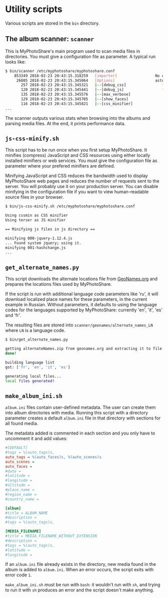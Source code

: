 # Utility scripts

Various scripts are stored in the `bin` directory.

## The album scanner: `scanner`

This is MyPhotoShare's main program used to scan media files in directories. You must give a configuration file as parameter. A typical run looks like:

```sh
$ bin/scanner /etc/myphotoshare/myphotoshare.conf
    853349 2018-02-23 20:43:15.318259   [importer]                 No opencv library available, not using it
     26805 2018-02-23 20:43:15.345064   [Options]                  asterisk denotes options changed by config file
       257 2018-02-23 20:43:15.345321   |--[debug_css]                * true                    [DEFAULT: false           ]
       120 2018-02-23 20:43:15.345441   |--[debug_js]                 * true                    [DEFAULT: false           ]
       135 2018-02-23 20:43:15.345576   |--[max_verbose]                3                       [DEFAULT                  ]
       129 2018-02-23 20:43:15.345705   |--[show_faces]                 False                   [DEFAULT                  ]
       116 2018-02-23 20:43:15.345821   |--[css_minifier]               cssmin                  [DEFAULT                  ]
...
```

The scanner outputs various stats when browsing into the albums and parsing media files. At the end, it prints performance data.

## `js-css-minify.sh`

This script has to be run once when you first setup MyPhotoShare. It minifies (compress) JavaScript and CSS resources using either locally installed minifiers or web services. You must give the configuration file as parameter where your prefered minifiers are defined.

Minifying JavaScript and CSS reduces the bandwidth used to display MyPhotoShare web pages and reduces the number of requests sent to the server. You will probably use it on your production server. You can disable minifying in the configuration file if you want to view human-readable source files in your browser.

```sh
$ bin/js-css-minify.sh /etc/myphotoshare/myphotoshare.conf

Using cssmin as CSS minifier
Using terser as JS minifier

== Minifying js files in js directory ==

minifying 000-jquery-1.12.4.js
... Found system jquery; using it.
minifying 001-hashchange.js
...
```

## `get_alternate_names.py`

This script downloads the alternate locations file from [GeoNames.org](https://www.geonames.org/) and prepares the locations files used by MyPhotoShare.

If the script is run with additional language code parameters like 'ru', it will download localized place names for these parameters, in the current example in Russian. Without parameters, it defaults to using the language codes for the languages supported by MyPhotoShare: currently 'en', 'it', 'es' and 'fr'.

The resulting files are stored into `scanner/geonames/alternate_names_LN` where `LN` is a language code.

```sh
$ bin/get_alternate_names.py

getting alternateNames.zip from geonames.org and extracting it to file...
done!

building language list
got: ['fr', 'en', 'it', 'es']

generating local files...
local files generated!
```

## `make_album_ini.sh`

`album.ini` files contain user-defined metadata. The user can create them into album directories with media. Running this script with a directory parameter creates a default `album.ini` file in that directory with sections for all found media.

The metadata added is commented in each section and you only have to uncomment it and add values:

```ini
#[DEFAULT]
#tags = %(auto_tags)s,
auto_tags = %(auto_faces)s, %(auto_scenes)s
auto_scenes =
auto_faces =
#date =
#latitude =
#longitude =
#altitude =
#place_name =
#region_name =
#country_name =

[album]
#title = ALBUM_NAME
#description =
#tags = %(auto_tags)s,

[MEDIA_FILENAME]
#title = MEDIA_FILENAME_WITHOUT_EXTENSION
#description =
#tags = %(auto_tags)s,
#latitude =
#longitude =
```

If an `album.ini` file already exists in the directory, new media found in the album is added to `album.ini`. When an error occurs, the script exits with error code `1`.

`make_album_ini.sh` must be run with `bash`: it wouldn't run with `sh`, and trying to run it with `sh` produces an error and the script doesn't make anything.
